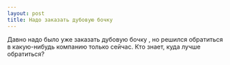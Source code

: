 ```yaml
---
layout: post 
title: Надо заказать дубовую бочку  
--- 
```

Давно надо было уже заказать дубовую бочку , но решился обратиться в какую-нибудь компанию только сейчас. Кто знает, куда лучше обратиться?